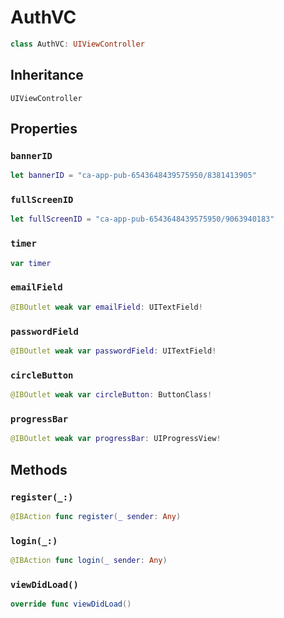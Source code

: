 # AuthVC

``` swift
class AuthVC: UIViewController 
```

## Inheritance

`UIViewController`

## Properties

### `bannerID`

``` swift
let bannerID = "ca-app-pub-6543648439575950/8381413905"
```

### `fullScreenID`

``` swift
let fullScreenID = "ca-app-pub-6543648439575950/9063940183"
```

### `timer`

``` swift
var timer 
```

### `emailField`

``` swift
@IBOutlet weak var emailField: UITextField!
```

### `passwordField`

``` swift
@IBOutlet weak var passwordField: UITextField!
```

### `circleButton`

``` swift
@IBOutlet weak var circleButton: ButtonClass!
```

### `progressBar`

``` swift
@IBOutlet weak var progressBar: UIProgressView!
```

## Methods

### `register(_:)`

``` swift
@IBAction func register(_ sender: Any) 
```

### `login(_:)`

``` swift
@IBAction func login(_ sender: Any) 
```

### `viewDidLoad()`

``` swift
override func viewDidLoad() 
```
